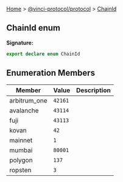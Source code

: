 [Home](./index.md) &gt; [@vinci-protocol/protocol](./protocol.md) &gt; [ChainId](./protocol.chainid.md)

## ChainId enum

<b>Signature:</b>

```typescript
export declare enum ChainId
```

## Enumeration Members

| Member       | Value              | Description |
| ------------ | ------------------ | ----------- |
| arbitrum_one | <code>42161</code> |             |
| avalanche    | <code>43114</code> |             |
| fuji         | <code>43113</code> |             |
| kovan        | <code>42</code>    |             |
| mainnet      | <code>1</code>     |             |
| mumbai       | <code>80001</code> |             |
| polygon      | <code>137</code>   |             |
| ropsten      | <code>3</code>     |             |
